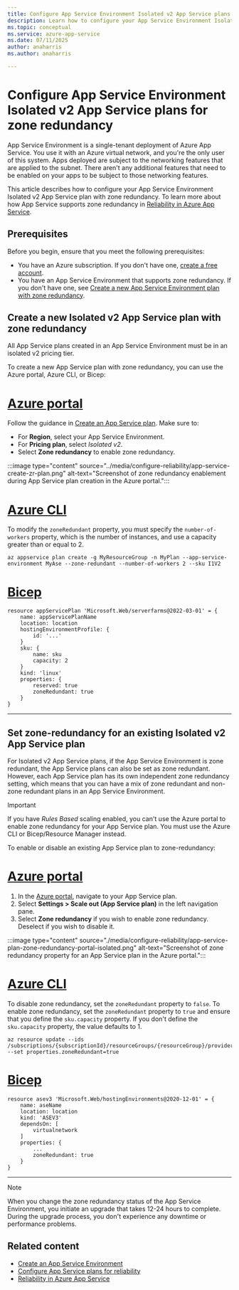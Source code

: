 ```yaml
---
title: Configure App Service Environment Isolated v2 App Service plans for zone redundancy
description: Learn how to configure your App Service Environment Isolated v2 App Service plans for zone redundancy by using availability zones and zone redundancy
ms.topic: conceptual
ms.service: azure-app-service
ms.date: 07/11/2025
author: anaharris
ms.author: anaharris

---
```

# Configure App Service Environment Isolated v2 App Service plans for zone redundancy

App Service Environment is a single-tenant deployment of Azure App Service. You use it with an Azure virtual network, and you're the only user of this system. Apps deployed are subject to the networking features that are applied to the subnet. There aren't any additional features that need to be enabled on your apps to be subject to those networking features.

This article describes how to configure your App Service Environment Isolated v2 App Service plan with zone redundancy. To learn more about how App Service supports zone redundancy in [Reliability in Azure App Service](../../reliability/reliability-app-service.md).

## Prerequisites

Before you begin, ensure that you meet the following prerequisites:
- You have an Azure subscription. If you don't have one, [create a free account](https://azure.microsoft.com/free/).
- You have an App Service Environment that supports zone redundancy. If you don't have one, see [Create a new App Service Environment plan with zone redundancy](./creation.md).

## Create a new Isolated v2 App Service plan with zone redundancy

All App Service plans created in an App Service Environment must be in an isolated v2 pricing tier.

To create a new App Service plan with zone redundancy, you can use the Azure portal, Azure CLI, or Bicep:

# [Azure portal](#tab/portal)

Follow the guidance in [Create an App Service plan](../app-service-plan-manage.md#create-an-app-service-plan). Make sure to:

- For **Region**, select your App Service Environment.
- For **Pricing plan**, select *Isolated v2*.
- Select **Zone redundancy** to enable zone redundancy.

<!-- Jordan: We need a good screenshot showing Environment and correct pricing tier. -->

:::image type="content" source="../media/configure-reliability/app-service-create-zr-plan.png" alt-text="Screenshot of zone redundancy enablement during App Service plan creation in the Azure portal.":::

# [Azure CLI](#tab/azurecli)

To modify the `zoneRedundant` property, you must specify the `number-of-workers` property, which is the number of instances, and use a capacity greater than or equal to 2.

```azurecli
az appservice plan create -g MyResourceGroup -n MyPlan --app-service-environment MyAse --zone-redundant --number-of-workers 2 --sku I1V2
```


 # [Bicep](#tab/bicep)

```bicep
resource appServicePlan 'Microsoft.Web/serverfarms@2022-03-01' = {
    name: appServicePlanName
    location: location
    hostingEnvironmentProfile: {
        id: '...'
    }
    sku: {
        name: sku
        capacity: 2
    }
    kind: 'linux'
    properties: {
        reserved: true
        zoneRedundant: true
    }
}
```

---


## Set zone-redundancy for an existing Isolated v2 App Service plan

For Isolated v2 App Service plans, if the App Service Environment is zone redundant, the App Service plans can also be set as zone redundant. However, each App Service plan has its own independent zone redundancy setting, which means that you can have a mix of zone redundant and non-zone redundant plans in an App Service Environment.

>[!IMPORTANT]
>If you have *Rules Based* scaling enabled, you can't use the Azure portal to enable zone redundancy for your App Service plan. You must use the Azure CLI or Bicep/Resource Manager instead.

To enable or disable an existing App Service plan to zone-redundancy:

# [Azure portal](#tab/portal)

1. In the [Azure portal](https://portal.azure.com), navigate to  your App Service plan.
1. Select **Settings > Scale out (App Service plan)** in the left navigation pane.
1. Select **Zone redundancy** if you wish to enable zone redundancy. Deselect if you wish to disable it.
 
:::image type="content" source="./media/configure-reliability/app-service-plan-zone-redundancy-portal-isolated.png" alt-text="Screenshot of zone redundancy property for an App Service plan in the Azure portal.":::


# [Azure CLI](#tab/azurecli)

To disable zone redundancy, set the `zoneRedundant` property to `false`.
To enable zone redundancy, set the `zoneRedundant` property to `true` and ensure that you define the `sku.capacity` property. If you don't define the `sku.capacity` property, the value defaults to 1.

```azurecli
az resource update --ids /subscriptions/{subscriptionId}/resourceGroups/{resourceGroup}/providers/Microsoft.Web/hostingEnvironments/{aseName} --set properties.zoneRedundant=true
```

# [Bicep](#tab/bicep)

```bicep
resource asev3 'Microsoft.Web/hostingEnvironments@2020-12-01' = {
    name: aseName
    location: location
    kind: 'ASEV3'
    dependsOn: [
        virtualnetwork
    ] 
    properties: {
        ...
        zoneRedundant: true
    }
}
```

---

> [!NOTE]
> When you change the zone redundancy status of the App Service Environment, you initiate an upgrade that takes 12-24 hours to complete. During the upgrade process, you don't experience any downtime or performance problems.

## Related content
- [Create an App Service Environment](creation.md)
- [Configure App Service plans for reliability](../configure-reliability.md)
- [Reliability in Azure App Service](../../reliability/reliability-app-service.md)